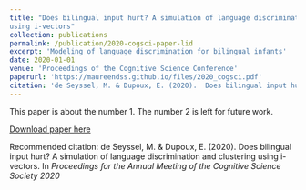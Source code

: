```yaml
---
title: "Does bilingual input hurt? A simulation of language discrimination and clustering
using i-vectors"
collection: publications
permalink: /publication/2020-cogsci-paper-lid
excerpt: 'Modeling of language discrimination for bilingual infants'
date: 2020-01-01
venue: 'Proceedings of the Cognitive Science Conference'
paperurl: 'https://maureendss.github.io/files/2020_cogsci.pdf'
citation: 'de Seyssel, M. & Dupoux, E. (2020).  Does bilingual input hurt? A simulation of language discrimination and clustering using i-vectors. In <i>Proceedings for the Annual Meeting of the Cognitive Science Society 2020'
---
```

This paper is about the number 1. The number 2 is left for future work.

[Download paper here](https://cognitivesciencesociety.org/cogsci20/papers/0683/0683.pdf)

Recommended citation: de Seyssel, M. & Dupoux, E. (2020). Does bilingual input hurt? A simulation of language discrimination and clustering using i-vectors. In *Proceedings for the Annual Meeting of the Cognitive Science Society 2020*
